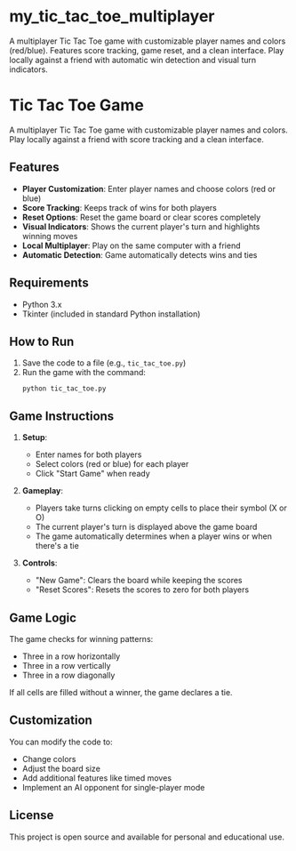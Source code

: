 # my_tic_tac_toe_multiplayer
A multiplayer Tic Tac Toe game with customizable player names and colors (red/blue). Features score tracking, game reset, and a clean interface. Play locally against a friend with automatic win detection and visual turn indicators.



# Tic Tac Toe Game

A multiplayer Tic Tac Toe game with customizable player names and colors. Play locally against a friend with score tracking and a clean interface.

## Features

- **Player Customization**: Enter player names and choose colors (red or blue)
- **Score Tracking**: Keeps track of wins for both players
- **Reset Options**: Reset the game board or clear scores completely
- **Visual Indicators**: Shows the current player's turn and highlights winning moves
- **Local Multiplayer**: Play on the same computer with a friend
- **Automatic Detection**: Game automatically detects wins and ties

## Requirements

- Python 3.x
- Tkinter (included in standard Python installation)

## How to Run

1. Save the code to a file (e.g., `tic_tac_toe.py`)
2. Run the game with the command:
   ```
   python tic_tac_toe.py
   ```

## Game Instructions

1. **Setup**:
   - Enter names for both players
   - Select colors (red or blue) for each player
   - Click "Start Game" when ready

2. **Gameplay**:
   - Players take turns clicking on empty cells to place their symbol (X or O)
   - The current player's turn is displayed above the game board
   - The game automatically determines when a player wins or when there's a tie

3. **Controls**:
   - "New Game": Clears the board while keeping the scores
   - "Reset Scores": Resets the scores to zero for both players

## Game Logic

The game checks for winning patterns:
- Three in a row horizontally
- Three in a row vertically
- Three in a row diagonally

If all cells are filled without a winner, the game declares a tie.

## Customization

You can modify the code to:
- Change colors
- Adjust the board size
- Add additional features like timed moves
- Implement an AI opponent for single-player mode

## License

This project is open source and available for personal and educational use.